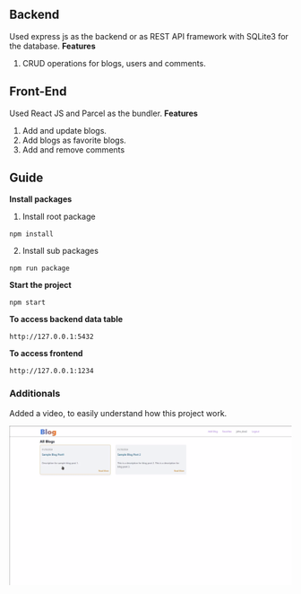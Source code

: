 ## Backend

Used express js as the backend or as REST API framework with SQLite3 for the database.
**Features**

1.  CRUD operations for blogs, users and comments.

## Front-End

Used React JS and Parcel as the bundler.
**Features**

1.  Add and update blogs.
2.  Add blogs as favorite blogs.
3.  Add and remove comments

## Guide

**Install packages**

1.  Install root package

```
npm install
```

2.  Install sub packages

```
npm run package
```

**Start the project**

```
npm start
```

**To access backend data table**

```
http://127.0.0.1:5432
```

**To access frontend**

```
http://127.0.0.1:1234
```

### Additionals

Added a video, to easily understand how this project work.

[![Watch the video](./thumbnail.png)](./doodle-inc-test.mkv)

